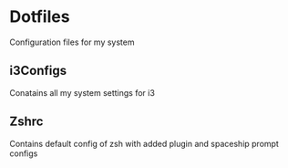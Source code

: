 # Dotfiles
Configuration files for my system 

## i3Configs 

Conatains all my system settings for i3 


## Zshrc

Contains default config of zsh with added plugin and spaceship prompt configs
